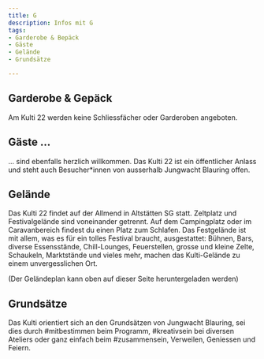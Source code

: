 ```yaml
---
title: G
description: Infos mit G
tags:
- Garderobe & Bepäck
- Gäste
- Gelände
- Grundsätze

---
```

## Garderobe & Gepäck
Am Kulti 22 werden keine Schliessfächer oder Garderoben angeboten.

## Gäste ...
... sind ebenfalls herzlich willkommen. Das Kulti 22 ist ein öffentlicher Anlass und steht auch Besucher*innen von ausserhalb Jungwacht Blauring offen.

## Gelände 
Das Kulti 22 findet auf der Allmend in Altstätten SG statt. Zeltplatz und Festivalgelände sind voneinander getrennt. Auf dem Campingplatz oder im Caravanbereich findest du einen Platz zum Schlafen. Das Festgelände ist mit allem, was es für ein tolles Festival braucht, ausgestattet: Bühnen, Bars, diverse Essensstände, Chill-Lounges, Feuerstellen, grosse und kleine Zelte, Schaukeln, Marktstände und vieles mehr, machen das Kulti-Gelände zu einem unvergesslichen Ort.

(Der Geländeplan kann oben auf dieser Seite heruntergeladen werden)

## Grundsätze
Das Kulti orientiert sich an den Grundsätzen von Jungwacht Blauring, sei dies durch #mitbestimmen beim Programm, #kreativsein bei diversen Ateliers oder ganz einfach beim #zusammensein, Verweilen, Geniessen und Feiern.

